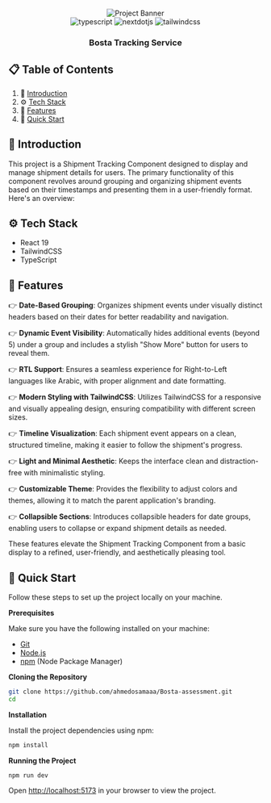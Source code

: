<div align="center">
  <br />
      <img src="./public/yc-thumbnail.png" alt="Project Banner">
  <br />

  <div>
    <img src="https://img.shields.io/badge/-Typescript-black?style=for-the-badge&logoColor=white&logo=react&color=3178C6" alt="typescript" />
    <img src="https://img.shields.io/badge/react-black?style=for-the-badge&logo=react" alt="nextdotjs" />
    <img src="https://img.shields.io/badge/-Tailwind_CSS-black?style=for-the-badge&logoColor=white&logo=tailwindcss&color=06B6D4" alt="tailwindcss" />

  </div>

<h3 align="center">Bosta Tracking Service</h3>

</div>

## 📋 <a name="table">Table of Contents</a>

1. 🤖 [Introduction](#introduction)
2. ⚙️ [Tech Stack](#tech-stack)
3. 🔋 [Features](#features)
4. 🤸 [Quick Start](#quick-start)

## <a name="introduction">🤖 Introduction</a>

This project is a Shipment Tracking Component designed to display and manage
shipment details for users. The primary functionality of this component revolves
around grouping and organizing shipment events based on their timestamps and
presenting them in a user-friendly format. Here's an overview:

## <a name="tech-stack">⚙️ Tech Stack</a>

-   React 19
-   TailwindCSS
-   TypeScript

## <a name="features">🔋 Features</a>

👉 **Date-Based Grouping**: Organizes shipment events under visually distinct
headers based on their dates for better readability and navigation.

👉 **Dynamic Event Visibility**: Automatically hides additional events
(beyond 5) under a group and includes a stylish "Show More" button for users to
reveal them.

👉 **RTL Support**: Ensures a seamless experience for Right-to-Left languages
like Arabic, with proper alignment and date formatting.

👉 **Modern Styling with TailwindCSS**: Utilizes TailwindCSS for a responsive
and visually appealing design, ensuring compatibility with different screen
sizes.

👉 **Timeline Visualization**: Each shipment event appears on a clean,
structured timeline, making it easier to follow the shipment's progress.

👉 **Light and Minimal Aesthetic**: Keeps the interface clean and
distraction-free with minimalistic styling.

👉 **Customizable Theme**: Provides the flexibility to adjust colors and themes,
allowing it to match the parent application's branding.

👉 **Collapsible Sections**: Introduces collapsible headers for date groups,
enabling users to collapse or expand shipment details as needed.

These features elevate the Shipment Tracking Component from a basic display to a
refined, user-friendly, and aesthetically pleasing tool.

## <a name="quick-start">🤸 Quick Start</a>

Follow these steps to set up the project locally on your machine.

**Prerequisites**

Make sure you have the following installed on your machine:

-   [Git](https://git-scm.com/)
-   [Node.js](https://nodejs.org/en)
-   [npm](https://www.npmjs.com/) (Node Package Manager)

**Cloning the Repository**

```bash
git clone https://github.com/ahmedosamaaa/Bosta-assessment.git
cd
```

**Installation**

Install the project dependencies using npm:

```bash
npm install
```

**Running the Project**

```bash
npm run dev
```

Open [http://localhost:5173](http://localhost:5173) in your browser to view the
project.
